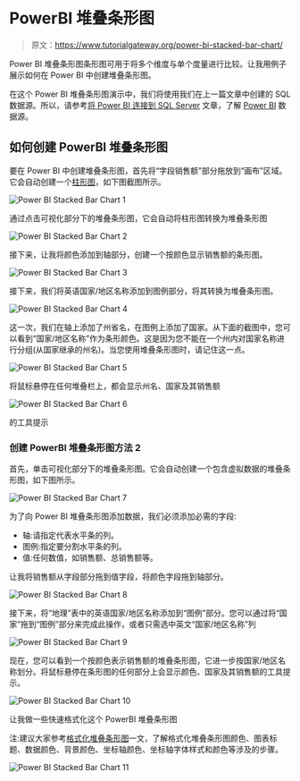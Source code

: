 # PowerBI 堆叠条形图

> 原文：<https://www.tutorialgateway.org/power-bi-stacked-bar-chart/>

Power BI 堆叠条形图条形图可用于将多个维度与单个度量进行比较。让我用例子展示如何在 Power BI 中创建堆叠条形图。

在这个 Power BI 堆叠条形图演示中，我们将使用我们在上一篇文章中创建的 SQL 数据源。所以，请参考[将 Power BI 连接到 SQL Server](https://www.tutorialgateway.org/connect-power-bi-to-sql-server/) 文章，了解 [Power BI](https://www.tutorialgateway.org/power-bi-tutorial/) 数据源。

## 如何创建 PowerBI 堆叠条形图

要在 Power BI 中创建堆叠条形图，首先将“字段销售额”部分拖放到“画布”区域。它会自动创建一个[柱形图](https://www.tutorialgateway.org/column-chart-in-power-bi/)，如下图截图所示。

![Power BI Stacked Bar Chart 1](img/da05105129b2cf0045126c38fb87e120.png)

通过点击可视化部分下的堆叠条形图，它会自动将柱形图转换为堆叠条形图

![Power BI Stacked Bar Chart 2](img/92129d9c2b7404fe55631d56e434eff9.png)

接下来，让我将颜色添加到轴部分，创建一个按颜色显示销售额的条形图。

![Power BI Stacked Bar Chart 3](img/318865a5f21325f284888aab9846a7fc.png)

接下来，我们将英语国家/地区名称添加到图例部分，将其转换为堆叠条形图。

![Power BI Stacked Bar Chart 4](img/0e77c8be81a54b922caebb6475d265a2.png)

这一次，我们在轴上添加了州省名，在图例上添加了国家。从下面的截图中，您可以看到“国家/地区名称”作为条形颜色。这是因为您不能在一个州内对国家名称进行分组(从国家继承的州名)。当您使用堆叠条形图时，请记住这一点。

![Power BI Stacked Bar Chart 5](img/9010be5f54f8ccbc4960903da476764f.png)

将鼠标悬停在任何堆叠栏上，都会显示州名、国家及其销售额

![Power BI Stacked Bar Chart 6](img/cd51517c91aa7f0abd834712f174f612.png)

的工具提示

### 创建 PowerBI 堆叠条形图方法 2

首先，单击可视化部分下的堆叠条形图。它会自动创建一个包含虚拟数据的堆叠条形图，如下图所示。

![Power BI Stacked Bar Chart 7](img/2a03bae79783578f4dc0c68412df2949.png)

为了向 Power BI 堆叠条形图添加数据，我们必须添加必需的字段:

*   轴:请指定代表水平条的列。
*   图例:指定要分割水平条的列。
*   值:任何数值，如销售额、总销售额等。

让我将销售额从字段部分拖到值字段，将颜色字段拖到轴部分。

![Power BI Stacked Bar Chart 8](img/c49fc2dbc5a095ec768e36847b556e38.png)

接下来，将“地理”表中的英语国家/地区名称添加到“图例”部分。您可以通过将“国家”拖到“图例”部分来完成此操作，或者只需选中英文“国家/地区名称”列

![Power BI Stacked Bar Chart 9](img/3353b5cffdbb5781edd8a0a9997f0cb8.png)

现在，您可以看到一个按颜色表示销售额的堆叠条形图，它进一步按国家/地区名称划分。将鼠标悬停在条形图的任何部分上会显示颜色、国家及其销售额的工具提示。

![Power BI Stacked Bar Chart 10](img/e05cb25bb30b32b9a695042a9aa02799.png)

让我做一些快速格式化这个 PowerBI 堆叠条形图

注:建议大家参考[格式化堆叠条形图](https://www.tutorialgateway.org/format-stacked-bar-chart-in-power-bi/)一文，了解格式化堆叠条形图颜色、图表标题、数据颜色、背景颜色、坐标轴颜色、坐标轴字体样式和颜色等涉及的步骤。

![Power BI Stacked Bar Chart 11](img/63ba3d1c85938e9fba4af89386f20549.png)